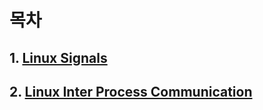 목차
====

## 1. [Linux Signals](https://github.com/NaTaes/LinuxEx/blob/master/CONTENTS/LINUX%20SIGNALS.md)
## 2. [Linux Inter Process Communication](https://github.com/NaTaes/LinuxEx/blob/master/CONTENTS/LINUX%20Inter%20Process%20Communication.md)
